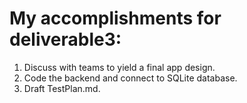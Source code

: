 # My accomplishments for deliverable3:

1. Discuss with teams to yield a final app design.
2. Code the backend and connect to SQLite database.
3. Draft TestPlan.md.
